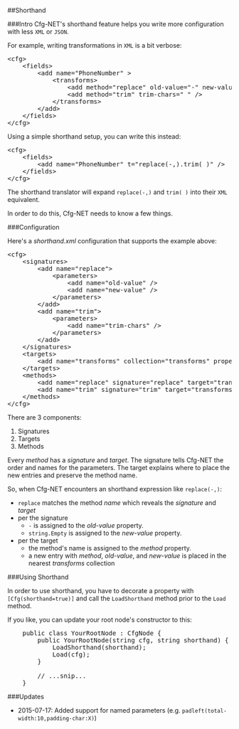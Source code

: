 ##Shorthand

###Intro
Cfg-NET's shorthand feature helps you write more configuration
with less `XML` or `JSON`.

For example, writing transformations in `XML` is a bit verbose:

<pre class="prettyprint" lang="xml">
&lt;cfg&gt;
    &lt;fields&gt;
        &lt;add name=&quot;PhoneNumber&quot; &gt;
            &lt;transforms&gt;
                &lt;add method=&quot;replace&quot; old-value=&quot;-&quot; new-value=&quot;&quot; /&gt;
                &lt;add method=&quot;trim&quot; trim-chars=&quot; &quot; /&gt;
            &lt;/transforms&gt;
        &lt;/add&gt;
    &lt;/fields&gt;
&lt;/cfg&gt;
</pre>

Using a simple shorthand setup, you can write this instead:

<pre class="prettyprint" lang="xml">
&lt;cfg&gt;
    &lt;fields&gt;
        &lt;add name=&quot;PhoneNumber&quot; t=&quot;replace(-,).trim( )&quot; /&gt;
    &lt;/fields&gt;
&lt;/cfg&gt;
</pre>

The shorthand translator will expand `replace(-,)` and `trim( )` into their
`XML` equivalent.

In order to do this, Cfg-NET needs to know a few things.

###Configuration

Here's a _shorthand.xml_ configuration that supports the example above:

<pre class="prettyprint" lang="xml">
&lt;cfg&gt;
    &lt;signatures&gt;
        &lt;add name=&quot;replace&quot;&gt;
            &lt;parameters&gt;
                &lt;add name=&quot;old-value&quot; /&gt;
                &lt;add name=&quot;new-value&quot; /&gt;
            &lt;/parameters&gt;
        &lt;/add&gt;
        &lt;add name=&quot;trim&quot;&gt;
            &lt;parameters&gt;
                &lt;add name=&quot;trim-chars&quot; /&gt;
            &lt;/parameters&gt;
        &lt;/add&gt;
    &lt;/signatures&gt;
    &lt;targets&gt;
        &lt;add name=&quot;transforms&quot; collection=&quot;transforms&quot; property=&quot;method&quot; /&gt;
    &lt;/targets&gt;
    &lt;methods&gt;
        &lt;add name=&quot;replace&quot; signature=&quot;replace&quot; target=&quot;transforms&quot; /&gt;
        &lt;add name=&quot;trim&quot; signature=&quot;trim&quot; target=&quot;transforms&quot; /&gt;
    &lt;/methods&gt;
&lt;/cfg&gt;
</pre>

There are 3 components:

1. Signatures
2. Targets
3. Methods

Every *method* has a _signature_ and _target_.  The signature tells
Cfg-NET the order and names for the parameters.  The target
explains where to place the new entries and preserve the method name.

So, when Cfg-NET encounters an shorthand expression like `replace(-,)`:

* `replace` matches the method _name_ which reveals the _signature_ and _target_
* per the signature
  * `-` is assigned to the _old-value_ property.
  * `string.Empty` is assigned to the _new-value_ property.
* per the target
  * the method's name is assigned to the _method_ property.
  * a new entry with _method_, _old-value_, and _new-value_ is placed in the nearest _transforms_ collection

###Using Shorthand

In order to use shorthand, you have to decorate a property
with `[Cfg(shorthand=true)]` and call the `LoadShorthand` method
prior to the `Load` method.

If you like, you can update your root node's constructor to
this:

<pre class="prettyprint" lang="cs">
    public class YourRootNode : CfgNode {
        public YourRootNode(string cfg, string shorthand) {
            LoadShorthand(shorthand);
            Load(cfg);
        }

        // ...snip...
    }
</pre>

###Updates

* 2015-07-17: Added support for named parameters (e.g. `padleft(total-width:10,padding-char:X)`)